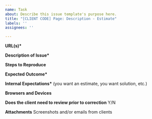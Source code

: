 ```yaml
---
name: Task
about: Describe this issue template's purpose here.
title: "[CLIENT CODE] Page: Description - Estimate"
labels: ''
assignees: ''

---
```


**URL(s)\***

**Description of Issue\***

**Steps to Reproduce**

**Expected Outcome\***

**Internal Expectations\*** (you want an estimate, you want solution, etc.) 

**Browsers and Devices**

**Does the client need to review prior to correction** Y/N

**Attachments** Screenshots and/or emails from clients
